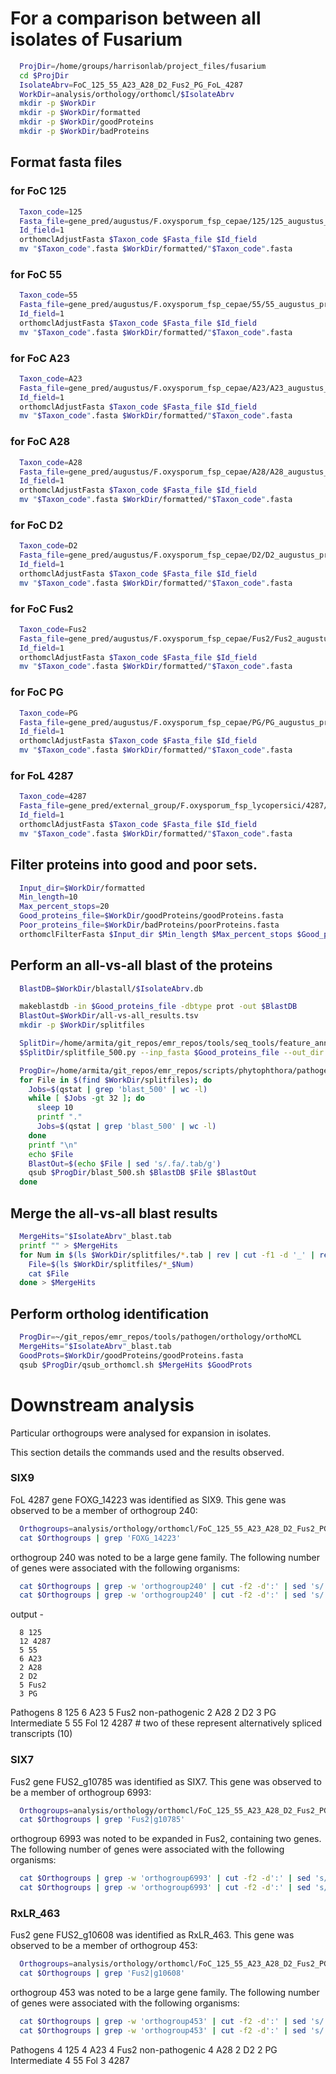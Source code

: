 # For a comparison between all isolates of Fusarium


```bash
  ProjDir=/home/groups/harrisonlab/project_files/fusarium
  cd $ProjDir
  IsolateAbrv=FoC_125_55_A23_A28_D2_Fus2_PG_FoL_4287
  WorkDir=analysis/orthology/orthomcl/$IsolateAbrv
  mkdir -p $WorkDir
  mkdir -p $WorkDir/formatted
  mkdir -p $WorkDir/goodProteins
  mkdir -p $WorkDir/badProteins  
```

## Format fasta files

### for FoC 125
```bash
  Taxon_code=125
  Fasta_file=gene_pred/augustus/F.oxysporum_fsp_cepae/125/125_augustus_preds.aa
  Id_field=1
  orthomclAdjustFasta $Taxon_code $Fasta_file $Id_field
  mv "$Taxon_code".fasta $WorkDir/formatted/"$Taxon_code".fasta
```

### for FoC 55
```bash
  Taxon_code=55
  Fasta_file=gene_pred/augustus/F.oxysporum_fsp_cepae/55/55_augustus_preds.aa
  Id_field=1
  orthomclAdjustFasta $Taxon_code $Fasta_file $Id_field
  mv "$Taxon_code".fasta $WorkDir/formatted/"$Taxon_code".fasta
```

### for FoC A23
```bash
  Taxon_code=A23
  Fasta_file=gene_pred/augustus/F.oxysporum_fsp_cepae/A23/A23_augustus_preds.aa
  Id_field=1
  orthomclAdjustFasta $Taxon_code $Fasta_file $Id_field
  mv "$Taxon_code".fasta $WorkDir/formatted/"$Taxon_code".fasta
```

### for FoC A28
```bash
  Taxon_code=A28
  Fasta_file=gene_pred/augustus/F.oxysporum_fsp_cepae/A28/A28_augustus_preds.aa
  Id_field=1
  orthomclAdjustFasta $Taxon_code $Fasta_file $Id_field
  mv "$Taxon_code".fasta $WorkDir/formatted/"$Taxon_code".fasta
```
### for FoC D2
```bash
  Taxon_code=D2
  Fasta_file=gene_pred/augustus/F.oxysporum_fsp_cepae/D2/D2_augustus_preds.aa
  Id_field=1
  orthomclAdjustFasta $Taxon_code $Fasta_file $Id_field
  mv "$Taxon_code".fasta $WorkDir/formatted/"$Taxon_code".fasta
```
### for FoC Fus2
```bash
  Taxon_code=Fus2
  Fasta_file=gene_pred/augustus/F.oxysporum_fsp_cepae/Fus2/Fus2_augustus_preds.aa
  Id_field=1
  orthomclAdjustFasta $Taxon_code $Fasta_file $Id_field
  mv "$Taxon_code".fasta $WorkDir/formatted/"$Taxon_code".fasta
```
### for FoC PG
```bash
  Taxon_code=PG
  Fasta_file=gene_pred/augustus/F.oxysporum_fsp_cepae/PG/PG_augustus_preds.aa
  Id_field=1
  orthomclAdjustFasta $Taxon_code $Fasta_file $Id_field
  mv "$Taxon_code".fasta $WorkDir/formatted/"$Taxon_code".fasta
```

### for FoL 4287
```bash
  Taxon_code=4287
  Fasta_file=gene_pred/external_group/F.oxysporum_fsp_lycopersici/4287/fusarium_oxysporum_f._sp._lycopersici_4287_2_proteins.fasta
  Id_field=1
  orthomclAdjustFasta $Taxon_code $Fasta_file $Id_field
  mv "$Taxon_code".fasta $WorkDir/formatted/"$Taxon_code".fasta
```

## Filter proteins into good and poor sets.

```bash
  Input_dir=$WorkDir/formatted
  Min_length=10
  Max_percent_stops=20
  Good_proteins_file=$WorkDir/goodProteins/goodProteins.fasta
  Poor_proteins_file=$WorkDir/badProteins/poorProteins.fasta
  orthomclFilterFasta $Input_dir $Min_length $Max_percent_stops $Good_proteins_file $Poor_proteins_file
```

## Perform an all-vs-all blast of the proteins

```bash
  BlastDB=$WorkDir/blastall/$IsolateAbrv.db

  makeblastdb -in $Good_proteins_file -dbtype prot -out $BlastDB
  BlastOut=$WorkDir/all-vs-all_results.tsv
  mkdir -p $WorkDir/splitfiles

  SplitDir=/home/armita/git_repos/emr_repos/tools/seq_tools/feature_annotation/signal_peptides
  $SplitDir/splitfile_500.py --inp_fasta $Good_proteins_file --out_dir $WorkDir/splitfiles --out_base goodProteins

  ProgDir=/home/armita/git_repos/emr_repos/scripts/phytophthora/pathogen/orthology  
  for File in $(find $WorkDir/splitfiles); do
    Jobs=$(qstat | grep 'blast_500' | wc -l)
    while [ $Jobs -gt 32 ]; do
      sleep 10
      printf "."
      Jobs=$(qstat | grep 'blast_500' | wc -l)
    done
    printf "\n"
    echo $File
    BlastOut=$(echo $File | sed 's/.fa/.tab/g')
    qsub $ProgDir/blast_500.sh $BlastDB $File $BlastOut
  done
```

## Merge the all-vs-all blast results  
```bash  
  MergeHits="$IsolateAbrv"_blast.tab
  printf "" > $MergeHits
  for Num in $(ls $WorkDir/splitfiles/*.tab | rev | cut -f1 -d '_' | rev | sort -n); do
    File=$(ls $WorkDir/splitfiles/*_$Num)
    cat $File
  done > $MergeHits
```

## Perform ortholog identification

```bash
  ProgDir=~/git_repos/emr_repos/tools/pathogen/orthology/orthoMCL
  MergeHits="$IsolateAbrv"_blast.tab
  GoodProts=$WorkDir/goodProteins/goodProteins.fasta
  qsub $ProgDir/qsub_orthomcl.sh $MergeHits $GoodProts
```

<!-- ## Plot venn diagrams:

```bash
  ProgDir=~/git_repos/emr_repos/tools/pathogen/orthology/venn_diagrams
  $ProgDir/venn_diag_4_way.r --inp $WorkDir/"$IsolateAbrv"_orthogroups.tab --out $WorkDir/"$IsolateAbrv"_orthogroups.pdf
```

Output was a pdf file of the venn diagram.

The following additional information was also provided. The format of the
following lines is as follows:

Isolate name (total number of orthogroups)
number of unique singleton genes
number of unique groups of inparalogs

```

``` -->

# Downstream analysis

Particular orthogroups were analysed for expansion in isolates.

This section details the commands used and the results observed.

### SIX9

FoL 4287 gene FOXG_14223 was identified as SIX9. This gene was observed to be a
member of orthogroup 240:

```bash
  Orthogroups=analysis/orthology/orthomcl/FoC_125_55_A23_A28_D2_Fus2_PG_FoL_4287/FoC_125_55_A23_A28_D2_Fus2_PG_FoL_4287_orthogroups.txt
  cat $Orthogroups | grep 'FOXG_14223'
```  
orthogroup 240 was noted to be a large gene family. The following number of
genes were associated with the following organisms:

```bash
  cat $Orthogroups | grep -w 'orthogroup240' | cut -f2 -d':' | sed 's/ /\n/g' | sort | less
  cat $Orthogroups | grep -w 'orthogroup240' | cut -f2 -d':' | sed 's/ /\n/g' | cut -f1 -d '|' | sort | uniq -c
```
output -
```
  8 125
  12 4287
  5 55
  6 A23
  2 A28
  2 D2
  5 Fus2
  3 PG
```
Pathogens
  8 125
  6 A23
  5 Fus2
non-pathogenic
  2 A28
  2 D2
  3 PG
Intermediate
  5 55
Fol
  12 4287 # two of these represent alternatively spliced transcripts (10)


### SIX7

Fus2 gene FUS2_g10785 was identified as SIX7. This gene was observed to be a
member of orthogroup 6993:

```bash
  Orthogroups=analysis/orthology/orthomcl/FoC_125_55_A23_A28_D2_Fus2_PG_FoL_4287/FoC_125_55_A23_A28_D2_Fus2_PG_FoL_4287_orthogroups.txt
  cat $Orthogroups | grep 'Fus2|g10785'
```  
orthogroup 6993 was noted to be expanded in Fus2, containing two genes.
The following number of genes were associated with the following organisms:

```bash
  cat $Orthogroups | grep -w 'orthogroup6993' | cut -f2 -d':' | sed 's/ /\n/g' | sort | less
  cat $Orthogroups | grep -w 'orthogroup6993' | cut -f2 -d':' | sed 's/ /\n/g' | cut -f1 -d '|' | sort | uniq -c
```

### RxLR_463

Fus2 gene FUS2_g10608 was identified as RxLR_463. This gene was observed to be a
member of orthogroup 453:

```bash
  Orthogroups=analysis/orthology/orthomcl/FoC_125_55_A23_A28_D2_Fus2_PG_FoL_4287/FoC_125_55_A23_A28_D2_Fus2_PG_FoL_4287_orthogroups.txt
  cat $Orthogroups | grep 'Fus2|g10608'
```  
orthogroup 453 was noted to be a large gene family. The following number of
genes were associated with the following organisms:

```bash
  cat $Orthogroups | grep -w 'orthogroup453' | cut -f2 -d':' | sed 's/ /\n/g' | sort | less
  cat $Orthogroups | grep -w 'orthogroup453' | cut -f2 -d':' | sed 's/ /\n/g' | cut -f1 -d '|' | sort | uniq -c
```

Pathogens
  4 125
  4 A23
  4 Fus2
non-pathogenic
  4 A28
  2 D2
  2 PG
Intermediate
  4 55
Fol
  3 4287
